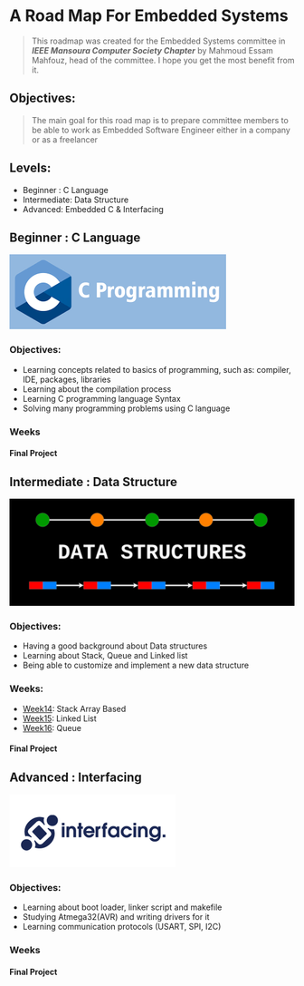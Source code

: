 # A Road Map For Embedded Systems

>This roadmap was created for the Embedded Systems committee in ***IEEE Mansoura Computer Society Chapter*** by Mahmoud Essam Mahfouz, head of the committee. I hope you get the most benefit from it.


## Objectives:

>The main goal for this road map is to prepare committee members to be able to work as Embedded Software Engineer either in a company or as a freelancer

## Levels:


- Beginner : C Language
- Intermediate: Data Structure
- Advanced: Embedded C & Interfacing

## Beginner : C Language
![C Language](Resources/C.png)

### Objectives:
- Learning concepts related to basics of programming, such as: compiler, IDE, packages, libraries
- Learning about the compilation process
-  Learning C programming language Syntax
- Solving many programming problems using C language
### Weeks

#### Final Project
## Intermediate : Data Structure
![Data Structures](Resources/Data%20Structures.png)

### Objectives:
- Having a good background about Data structures
- Learning about Stack, Queue and Linked list
- Being able to customize and implement a new data structure

### Weeks: 
- [Week14](Weeks/Week14.md): Stack Array Based 
- [Week15](Weeks/Week15.md): Linked List
- [Week16](Weeks/Week16.md): Queue
#### Final Project

## Advanced : Interfacing
![Interfacing](Resources/Interfacing.png)

### Objectives:
- Learning about boot loader, linker script and makefile
- Studying Atmega32(AVR) and writing drivers for it
- Learning  communication protocols (USART, SPI, I2C)

### Weeks

#### Final Project